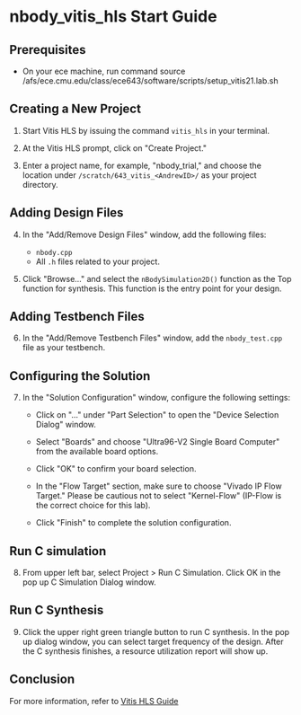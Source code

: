 # nbody_vitis_hls Start Guide

## Prerequisites
- On your ece machine, run command
  source /afs/ece.cmu.edu/class/ece643/software/scripts/setup_vitis21.lab.sh
  
## Creating a New Project

1. Start Vitis HLS by issuing the command `vitis_hls` in your terminal.

2. At the Vitis HLS prompt, click on "Create Project."

3. Enter a project name, for example, "nbody_trial," and choose the location under `/scratch/643_vitis_<AndrewID>/` as your project directory.

## Adding Design Files

4. In the "Add/Remove Design Files" window, add the following files:
   - `nbody.cpp`
   - All `.h` files related to your project.

5. Click "Browse..." and select the `nBodySimulation2D()` function as the Top function for synthesis. This function is the entry point for your design.

## Adding Testbench Files

6. In the "Add/Remove Testbench Files" window, add the `nbody_test.cpp` file as your testbench.

## Configuring the Solution

7. In the "Solution Configuration" window, configure the following settings:

   - Click on "..." under "Part Selection" to open the "Device Selection Dialog" window.

   - Select "Boards" and choose "Ultra96-V2 Single Board Computer" from the available board options.

   - Click "OK" to confirm your board selection.

   - In the "Flow Target" section, make sure to choose "Vivado IP Flow Target." Please be cautious not to select "Kernel-Flow" (IP-Flow is the correct choice for this lab).

   - Click "Finish" to complete the solution configuration.

## Run C simulation

8. From upper left bar, select Project > Run C Simulation. Click OK in the pop up C Simulation Dialog window.

## Run C Synthesis
9. Click the upper right green triangle button to run C synthesis. In the pop up dialog window, you can select target frequency of the design.
    After the C synthesis finishes, a resource utilization report will show up.
   
## Conclusion
For more information, refer to [Vitis HLS Guide](https://xilinx.github.io/Vitis-Tutorials/2021-1/build/html/docs/Getting_Started/Vitis_HLS/Getting_Started_Vitis_HLS.html)
